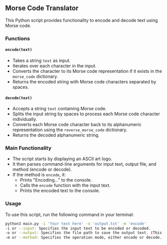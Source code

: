 ## Morse Code Translator

This Python script provides functionality to encode and decode text using Morse code.

### Functions

#### `encode(text)`
- Takes a string `text` as input.
- Iterates over each character in the input.
- Converts the character to its Morse code representation if it exists in the `morse_code` dictionary.
- Returns the encoded string with Morse code characters separated by spaces.

#### `decode(text)`
- Accepts a string `text` containing Morse code.
- Splits the input string by spaces to process each Morse code character individually.
- Converts each Morse code character back to its alphanumeric representation using the `reverse_morse_code` dictionary.
- Returns the decoded alphanumeric string.

### Main Functionality

- The script starts by displaying an ASCII art logo.
- It then parses command-line arguments for input text, output file, and method (encode or decode).
- If the method is `encode`, it:
  - Prints "Encoding..." to the console.
  - Calls the `encode` function with the input text.
  - Prints the encoded text to the console.

### Usage

To use this script, run the following command in your terminal:

```bash
python3 main.py -i 'Your text here' -o 'output.txt' -m 'encode'
-i or --input: Specifies the input text to be encoded or decoded.
-o or --output: Specifies the file path to save the output text. (This functionality is mentioned in the comments but not implemented in the provided code excerpt.)
-m or --method: Specifies the operation mode, either encode or decode.
```